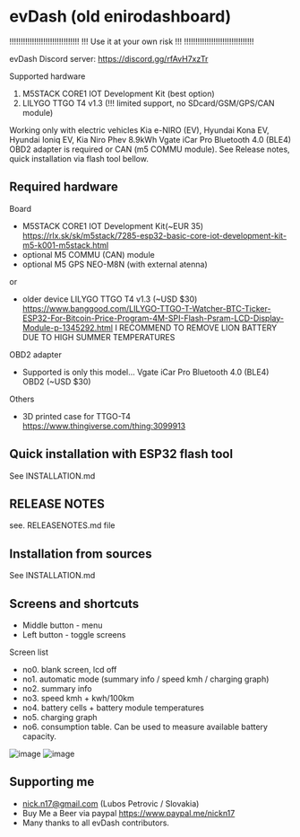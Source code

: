 # evDash (old enirodashboard)

!!!!!!!!!!!!!!!!!!!!!!!!!!!!!!!
!!! Use it at your own risk !!!
!!!!!!!!!!!!!!!!!!!!!!!!!!!!!!!

evDash Discord server: https://discord.gg/rfAvH7xzTr

Supported hardware
1. M5STACK CORE1 IOT Development Kit (best option)
2. LILYGO TTGO T4 v1.3 (!!! limited support, no SDcard/GSM/GPS/CAN module)

Working only with electric vehicles 
Kia e-NIRO (EV), Hyundai Kona EV, Hyundai Ioniq EV, Kia Niro Phev 8.9kWh
Vgate iCar Pro Bluetooth 4.0 (BLE4) OBD2 adapter is required or CAN (m5 COMMU module).
See Release notes, quick installation via flash tool bellow. 

## Required hardware
Board
- M5STACK CORE1 IOT Development Kit(~EUR 35)
  https://rlx.sk/sk/m5stack/7285-esp32-basic-core-iot-development-kit-m5-k001-m5stack.html
- optional M5 COMMU (CAN) module
- optional M5 GPS NEO-M8N (with external atenna)
  
or 
- older device LILYGO TTGO T4 v1.3 (~USD $30) 
  https://www.banggood.com/LILYGO-TTGO-T-Watcher-BTC-Ticker-ESP32-For-Bitcoin-Price-Program-4M-SPI-Flash-Psram-LCD-Display-Module-p-1345292.html
  I RECOMMEND TO REMOVE LION BATTERY DUE TO HIGH SUMMER TEMPERATURES

OBD2 adapter
- Supported is only this model... Vgate iCar Pro Bluetooth 4.0 (BLE4) OBD2 (~USD $30)

Others
- 3D printed case for TTGO-T4
  https://www.thingiverse.com/thing:3099913

## Quick installation with ESP32 flash tool

See INSTALLATION.md

## RELEASE NOTES
see. RELEASENOTES.md file

## Installation from sources

See INSTALLATION.md

## Screens and shortcuts
- Middle button - menu 
- Left button - toggle screens

Screen list
- no0. blank screen, lcd off
- no1. automatic mode (summary info / speed kmh / charging graph)
- no2. summary info
- no3. speed kmh + kwh/100km
- no4. battery cells + battery module temperatures
- no5. charging graph
- no6. consumption table. Can be used to measure available battery capacity.

![image](https://github.com/nickn17/evDash/blob/master/screenshots/v2.jpg)
![image](https://github.com/nickn17/evDash/blob/master/screenshots/v2_m5charging2.jpg)

## Supporting me

- nick.n17@gmail.com (Lubos Petrovic / Slovakia)
- Buy Me a Beer via paypal https://www.paypal.me/nickn17
- Many thanks to all evDash contributors.

